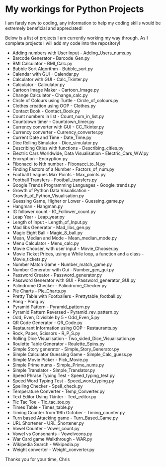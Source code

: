 # My workings for Python Projects

I am farely new to coding, any information to help my coding skills would be extremely beneficial and appreciated!

Below is a list of projects I am currently working my way through. As I complete projects I will add my code into the repository!

  - Adding numbers with User Input - Adding_Users_nums.py
  - Barcode Generator - Barcode_Gen.py
  - BMI Calculator - BMI_Calc.py
  - Bubble Sort Algorithm - Bubble_sort.py
  - Calendar with GUI - Calendar.py
  - Calculator with GUI - Calc_Tkinter.py
  - Calculator - Calculator.py
  - Cartoon Image Maker - Cartoon_Image.py
  - Change Calculator - Change_calc.py
  - Circle of Colours using Turtle - Circle_of_colours.py
  - Clothes creation using OOP - Clothes.py
  - Contact Book - Contact_Book.py
  - Count numbers in list - Count_num_in_list.py
  - Countdown timer - Countdown_timer.py
  - Currency converter with GUI - CC_Tkinter.py
  - Currency converter - Currency_converter.py
  - Current Date and Time - Date_Time.py
  - Dice Rolling Simulator - Dice_simulator.py
  - Describing Cities with functions - Describing_cities.py
  - Electric Cars Worldwide, Data Visualisation - Electric_Cars_WW.py
  - Encryption - Encryption.py
  - Fibonacci to Nth number - Fibonacci_to_N.py
  - Finding Factors of a Number - Factors_of_num.py
  - Football Leagues Max Points - Max_points.py
  - Football Transfers - Football_transfers.py
  - Google Trends Programming Languages - Google_trends.py
  - Growth of Python Data Visualisation - Growth_of_Python_Visualisation.py
  - Guessing Game, Higher or Lower - Guessing_game.py
  - Hangman - Hangman.py
  - IG follower count - IG_Follower_count.py
  - Leap Year - Leap_year.py
  - Length of Input - Length_of_Input.py
  - Mad libs Generator - Mad_libs_gen.py
  - Magic Eight Ball - Magic_8_ball.py
  - Mean, Median and Mode - Mean_median_mode.py
  - Menu Calculator - Menu_calc.py
  - Movie Chooser, with user input - Movie_Chooser.py
  - Movie Ticket Prices, using a While loop, a function and a class - Movie_tickets.py
  - Number Match Game - Number_match_game.py
  - Number Generator with Gui - Number_gen_gui.py
  - Password Creator - Password_generator.py
  - Password Generator with GUI - Password_generator_GUI.py
  - Palindrome Checker - Palindrome_Checker.py
  - Pie Charts - Pie_Charts.py
  - Pretty Table with Footballers - Prettytable_football.py
  - Pong - Pong.py
  - Pyramid Pattern - Pyramid_pattern.py
  - Pyramid Pattern Reversed - Pyramid_rev_pattern.py
  - Odd, Even, Divisible by 5 - Odd_Even_5.py
  - QR Code Generator - QR_Code.py
  - Restaurant Information using OOP - Restaurants.py
  - Rock, Paper, Scissors - R_P_S.py
  - Rolling Dice Visualisation - Two_sided_Dice_Visualisation.py
  - Roulette Table Generator - Roulette_Spins.py
  - Simple Story generator - Simple_Story_Generator.py
  - Simple Calculator Guessing Game - Simple_Calc_guess.py
  - Simple Movie Picker - Pick_Movie.py
  - Simple Prime nums - Simple_Prime_nums.py
  - Simple Translator - Simple_Translator.py
  - Speed Phrase Typing Test - Speed_typing_test.py
  - Speed Word Typing Test - Speed_word_typing.py
  - Spelling Checker - Spell_check.py
  - Temperature Converter - Temp_Converter.py
  - Text Editor Using Tkinter - Text_editor.py
  - Tic Tac Toe - Tic_tac_toe.py
  - Times Table - Times_table.py
  - Timing Counter from 19th October - Timing_counter.py
  - Turn based Attacking game - Turn_Based_Game.py
  - URL Shortener - URL_Shortener.py
  - Vowel Counter - Vowel_count.py
  - Vowel vs Consonants - Vowelvcons.py
  - War Card game Walkthrough - WAR.py
  - Wikipedia Search - Wikipedia.py
  - Weight converter - Weight_converter.py

Thanks you for your time,
Chris 
